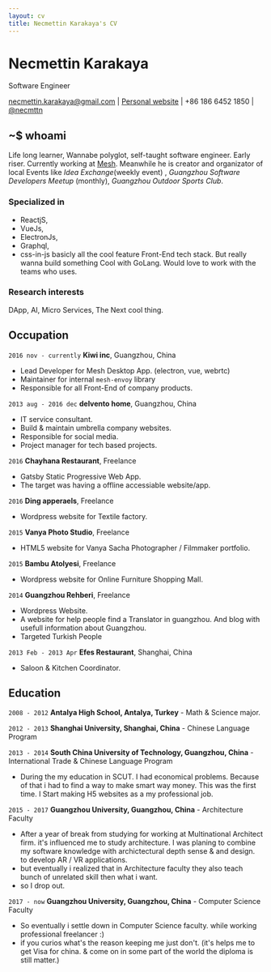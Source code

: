 ```yaml
---
layout: cv
title: Necmettin Karakaya's CV
---
```

# Necmettin Karakaya
Software Engineer

<div id="webaddress">
<a href="necmttin.karakaya@gmail.org">necmettin.karakaya@gmail.com</a>
| <a href="necmttn.surge.sh">Personal website</a> | +86 186 6452 1850 | <a
href="https://github.com/Necmttn">@necmttn</a>
</div>


## ~$ whoami
Life long learner, Wannabe polyglot, self-taught software engineer. Early riser. Currently working at [Mesh](http://meshtech.co).  Meanwhile he is creator and organizator of local Events like *Idea Exchange*(weekly event) , *Guangzhou Software Developers Meetup* (monthly),  *Guangzhou Outdoor Sports Club*. 
### Specialized in
 - ReactjS,
 - VueJs,
 - ElectronJs, 
 - Graphql,
 - css-in-js
 basicly all the cool feature Front-End tech stack. But really wanna build something Cool with GoLang. Would love to work with the teams who uses. 

### Research interests
DApp, AI, Micro Services, The Next cool thing.

## Occupation

`2016 nov - currently`
__Kiwi inc__, Guangzhou, China
- Lead Developer for Mesh Desktop App. (electron, vue, webrtc)
- Maintainer for internal `mesh-envoy` library 
- Responsible for all Front-End of company products. 

`2013 aug - 2016 dec`
__delvento home__, Guangzhou, China
- IT service consultant.
- Build & maintain umbrella company websites.
- Responsible for social media.
- Project manager for tech based projects.

`2016`
__Chayhana Restaurant__, Freelance
- Gatsby Static Progressive Web App. 
- The target was having a offline accessiable website/app.

`2016`
__Ding apperaels__, Freelance
- Wordpress website for Textile factory.

`2015`
__Vanya Photo Studio__, Freelance
- HTML5 website for Vanya Sacha Photographer / Filmmaker portfolio.

`2015`
__Bambu Atolyesi__, Freelance
- Wordpress website for Online Furniture Shopping Mall.

`2014`
__Guangzhou Rehberi__, Freelance
- Wordpress Website.
- A website for help people find a Translator in guangzhou. And blog with usefull information about Guangzhou. 
- Targeted Turkish People

`2013 Feb - 2013 Apr`
__Efes Restaurant__, Shanghai, China
- Saloon & Kitchen Coordinator.

## Education

`2008 - 2012`
__Antalya High School, Antalya, Turkey__ - Math & Science major.

`2012 - 2013`
__Shanghai University, Shanghai, China__ - Chinese Language Program

`2013 - 2014`
__South China University of Technology, Guangzhou, China__ - International Trade & Chinese Language Program

- During the my education in SCUT. I had economical problems. Because of that i had to find a way to make smart way
money. This was the first time. I Start making H5 websites as a my professional job. 

`2015 - 2017`
__Guangzhou University, Guangzhou, China__ - Architecture Faculty
- After a year of break from studying for working at Multinational Architect firm. it's influenced me to study
architecture. I was planing to combine my software knowledge with archictectural depth sense & and design. to develop AR
/ VR applications.
- but eventually i realized that in Architecture faculty they also teach bunch of unrelated skill then what i want.
- so I drop out.

`2017 - now`
__Guangzhou University, Guangzhou, China__ - Computer Science Faculty
- So eventually i settle down in Computer Science faculty. while working professional freelancer :)
- if you curios what's the reason keeping me just don't. (it's helps me to get Visa for china. & come on in some part of
    the world the diploma is still matter.)

<!-- ### Footer

Last updated: 28/12/2017  -->


